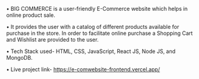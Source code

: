 •	BIG COMMERCE is a user-friendly E-Commerce website which helps in online product sale.

•	It provides the user with a catalog of different products available for purchase in the store. In order to facilitate online purchase a Shopping Cart and Wishlist are provided to the user.

•	Tech Stack used- HTML, CSS, JavaScript, React JS, Node JS, and MongoDB.

•	Live project link- https://e-comwebsite-frontend.vercel.app/
